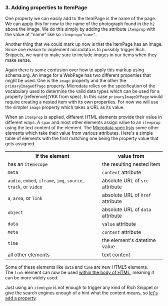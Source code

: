### 3. Adding properties to ItemPage

One property we can easily add to the ItemPage is the name of the page. We can
apply this for now to the name of the photograph found in the `h2` above the image.
We do this simply by adding the attribute `itemprop` with the value of "name" 
like so `itemprop="name"`.

Another thing that we could mark up now is that the ItemPage has an image. Since
one reason to implement microdata is to possibly trigger Rich Snippets, we want
to make sure to include images in our items when they make sense.

Again there is some confusion over how to apply this markup using schema.org.
An image for a WebPage has two different properties that might be used. 
One is the `image` property and the other the `primaryImageOfPage` property. 
Microdata relies on the specification of the vocabulary used to determine the
valid data types which can be used for a property [reference](YKK from spec). 
In this case `primaryImageOfPage` would require creating a nested item with its 
own properties. For now we will use the simpler `image` property which takes a
URL as its value.

When an `itemprop` is applied, different HTML elements provide their value 
in different ways.
A `span` and most other elements assign value to an `itemprop` using the text 
content of the element. The [Microdata spec lists](http://www.whatwg.org/specs/web-apps/current-work/multipage/microdata.html#values) 
some other elements which take their value from various attributes. Here's a simple
table of elements with the first matching one being the property value that gets
assigned.

<table>
  <tr>
    <th>If the element</th>
    <th>value from</th>
  </tr>
  <tr>
    <td>has an <code>itemscope</code></td>
    <td>the resulting nested item</td>
  </tr>
  <tr>
    <td><code>meta</code></td>
    <td><code>content</code> attribute</td>
  </tr>
  <tr>
    <td><code>audio</code>, <code>embed</code>, <code>iframe</code>, <code>img</code>, 
      <code>source</code>, <code>track</code>, or <code>video</code></td>
    <td>absolute URL of <code>src</code> attribute</td>
  </tr>
  <tr>
    <td><code>a</code>, <code>area</code>, or <code>link</code></td>
    <td>absolute URL of <code>href</code> attribute</td>
  </tr>
  
  <tr>
    <td><code>object</code></td>
    <td>absolute URL of <code>data</code> attribute</td>
  </tr>
  
  <tr>
    <td><code>data</code></td>
    <td><code>value</code> attribute</td>
  </tr>
  
  <tr>
    <td><code>meta</code></td>
    <td><code>content</code> attribute</td>
  </tr>
  
  <tr>
    <td><code>time</code></td>
    <td>the element's datetime value</td>
  </tr>
  
  <tr>
    <td>all other elements</td>
    <td>text content</td>
  </tr>
  
</table>

Some of these elements like `data` and `time` are new HTML5 elements.  
The `link` element can now be used [within the body of HTML](YKK),
meaning it can be more widely used.

Just using an `itemtype` is not enough to trigger any kind of Rich Snippet or
give the search engines enough of a hint what the content means, so 
[let's add a property](/steps/4.html).

